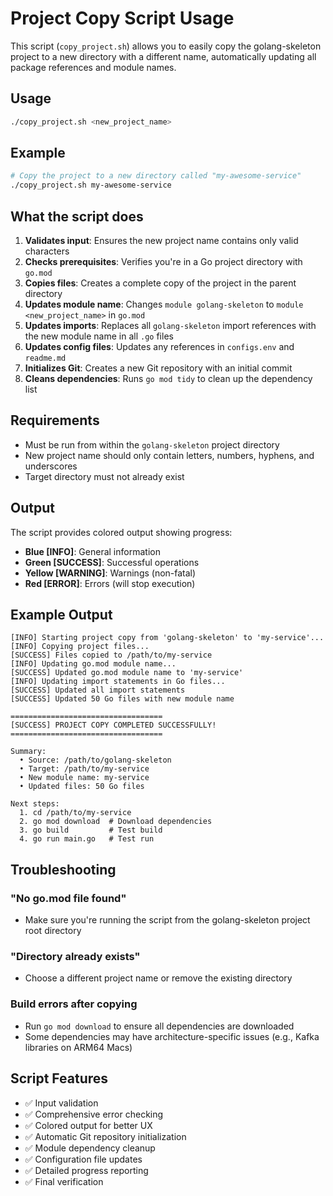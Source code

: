 # Project Copy Script Usage

This script (`copy_project.sh`) allows you to easily copy the golang-skeleton project to a new directory with a different name, automatically updating all package references and module names.

## Usage

```bash
./copy_project.sh <new_project_name>
```

## Example

```bash
# Copy the project to a new directory called "my-awesome-service"
./copy_project.sh my-awesome-service
```

## What the script does

1. **Validates input**: Ensures the new project name contains only valid characters
2. **Checks prerequisites**: Verifies you're in a Go project directory with `go.mod`
3. **Copies files**: Creates a complete copy of the project in the parent directory
4. **Updates module name**: Changes `module golang-skeleton` to `module <new_project_name>` in `go.mod`
5. **Updates imports**: Replaces all `golang-skeleton` import references with the new module name in all `.go` files
6. **Updates config files**: Updates any references in `configs.env` and `readme.md`
7. **Initializes Git**: Creates a new Git repository with an initial commit
8. **Cleans dependencies**: Runs `go mod tidy` to clean up the dependency list

## Requirements

- Must be run from within the `golang-skeleton` project directory
- New project name should only contain letters, numbers, hyphens, and underscores
- Target directory must not already exist

## Output

The script provides colored output showing progress:
- **Blue [INFO]**: General information
- **Green [SUCCESS]**: Successful operations
- **Yellow [WARNING]**: Warnings (non-fatal)
- **Red [ERROR]**: Errors (will stop execution)

## Example Output

```
[INFO] Starting project copy from 'golang-skeleton' to 'my-service'...
[INFO] Copying project files...
[SUCCESS] Files copied to /path/to/my-service
[INFO] Updating go.mod module name...
[SUCCESS] Updated go.mod module name to 'my-service'
[INFO] Updating import statements in Go files...
[SUCCESS] Updated all import statements
[SUCCESS] Updated 50 Go files with new module name

==================================
[SUCCESS] PROJECT COPY COMPLETED SUCCESSFULLY!
==================================

Summary:
  • Source: /path/to/golang-skeleton
  • Target: /path/to/my-service
  • New module name: my-service
  • Updated files: 50 Go files

Next steps:
  1. cd /path/to/my-service
  2. go mod download  # Download dependencies
  3. go build         # Test build
  4. go run main.go   # Test run
```

## Troubleshooting

### "No go.mod file found"
- Make sure you're running the script from the golang-skeleton project root directory

### "Directory already exists"
- Choose a different project name or remove the existing directory

### Build errors after copying
- Run `go mod download` to ensure all dependencies are downloaded
- Some dependencies may have architecture-specific issues (e.g., Kafka libraries on ARM64 Macs)

## Script Features

- ✅ Input validation
- ✅ Comprehensive error checking
- ✅ Colored output for better UX
- ✅ Automatic Git repository initialization
- ✅ Module dependency cleanup
- ✅ Configuration file updates
- ✅ Detailed progress reporting
- ✅ Final verification

